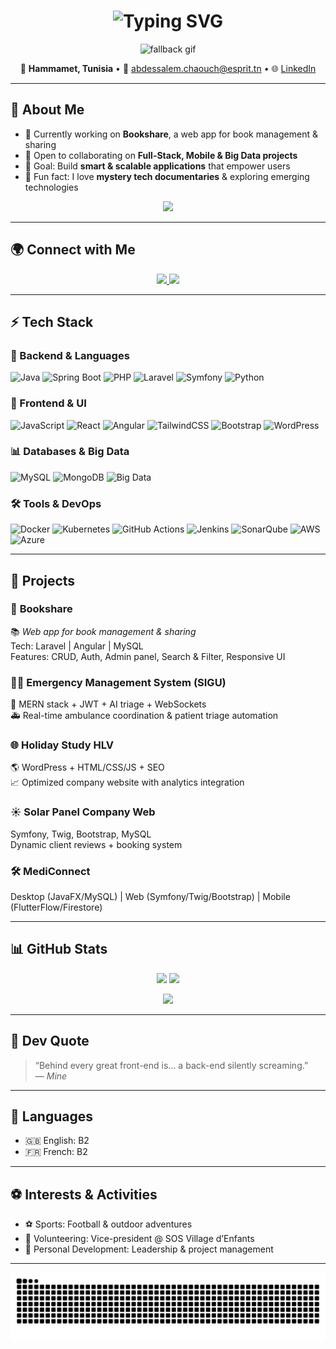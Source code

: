 <!-- HEADER ANIMÉ -->
<h1 align="center">
  <!-- Markdown fallback + HTML fallback -->
  <img src="https://readme-typing-svg.demolab.com?font=Fira+Code&weight=600&size=28&pause=1000&color=4A90E2&center=true&vCenter=true&width=700&lines=👋+Hi+there,+I'm+Abdessalem+Chaouch!;💻+Full-Stack+Developer;🚀+Big+Data+Enthusiast" alt="Typing SVG" />
</h1>

<!-- si l'image externe échoue, GitHub montrera l'alt; tu peux ajouter un GIF fallback en dessous -->
<p align="center">
  <img src="https://media.giphy.com/media/3oKIPEqDGUULpEU0aQ/giphy.gif" width="500" alt="fallback gif" />
</p>

<p align="center">
  📍 <b>Hammamet, Tunisia</b> • 
  📧 <a href="mailto:abdessalem.chaouch@esprit.tn">abdessalem.chaouch@esprit.tn</a> • 
  🌐 <a href="https://www.linkedin.com/in/abdessalem-chaouch-312852231/">LinkedIn</a>
</p>

---

## 🌟 About Me  

- 🔭 Currently working on **Bookshare**, a web app for book management & sharing  
- 🤝 Open to collaborating on **Full-Stack, Mobile & Big Data projects**  
- 🎯 Goal: Build **smart & scalable applications** that empower users  
- 🍿 Fun fact: I love **mystery tech documentaries** & exploring emerging technologies  

<p align="center">
  <img src="https://media.giphy.com/media/3oKIPEqDGUULpEU0aQ/giphy.gif" width="400"/>
</p>

---

## 🌍 Connect with Me  

<p align="center">
  <a href="https://www.linkedin.com/in/abdessalem-chaouch-312852231/" target="_blank">
    <img src="https://img.shields.io/badge/LinkedIn-0077B5?style=for-the-badge&logo=linkedin&logoColor=white"/>
  </a>
  <a href="mailto:abdessalem.chaouch@esprit.tn">
    <img src="https://img.shields.io/badge/Email-D14836?style=for-the-badge&logo=gmail&logoColor=white"/>
  </a>
</p>

---

## ⚡ Tech Stack  

### 🚀 Backend & Languages  
![Java](https://img.shields.io/badge/Java-ED8B00?style=for-the-badge&logo=openjdk&logoColor=white)
![Spring Boot](https://img.shields.io/badge/SpringBoot-6DB33F?style=for-the-badge&logo=springboot&logoColor=white)
![PHP](https://img.shields.io/badge/PHP-777BB4?style=for-the-badge&logo=php&logoColor=white)
![Laravel](https://img.shields.io/badge/Laravel-FF2D20?style=for-the-badge&logo=laravel&logoColor=white)
![Symfony](https://img.shields.io/badge/Symfony-000000?style=for-the-badge&logo=symfony&logoColor=white)
![Python](https://img.shields.io/badge/Python-3776AB?style=for-the-badge&logo=python&logoColor=white)

### 🎨 Frontend & UI  
![JavaScript](https://img.shields.io/badge/JavaScript-F7E01D?style=for-the-badge&logo=javascript&logoColor=black)
![React](https://img.shields.io/badge/React-61DBFB?style=for-the-badge&logo=react&logoColor=black)
![Angular](https://img.shields.io/badge/Angular-DD0031?style=for-the-badge&logo=angular&logoColor=white)
![TailwindCSS](https://img.shields.io/badge/TailwindCSS-38B2AC?style=for-the-badge&logo=tailwindcss&logoColor=white)
![Bootstrap](https://img.shields.io/badge/Bootstrap-7952B3?style=for-the-badge&logo=bootstrap&logoColor=white)
![WordPress](https://img.shields.io/badge/WordPress-21759B?style=for-the-badge&logo=wordpress&logoColor=white)

### 📊 Databases & Big Data  
![MySQL](https://img.shields.io/badge/MySQL-4479A1?style=for-the-badge&logo=mysql&logoColor=white)
![MongoDB](https://img.shields.io/badge/MongoDB-47A248?style=for-the-badge&logo=mongodb&logoColor=white)
![Big Data](https://img.shields.io/badge/BigData-F7931E?style=for-the-badge)

### 🛠️ Tools & DevOps  
![Docker](https://img.shields.io/badge/Docker-2496ED?style=for-the-badge&logo=docker&logoColor=white)
![Kubernetes](https://img.shields.io/badge/Kubernetes-326CE5?style=for-the-badge&logo=kubernetes&logoColor=white)
![GitHub Actions](https://img.shields.io/badge/GitHub%20Actions-2088FF?style=for-the-badge&logo=githubactions&logoColor=white)
![Jenkins](https://img.shields.io/badge/Jenkins-D24939?style=for-the-badge&logo=jenkins&logoColor=white)
![SonarQube](https://img.shields.io/badge/SonarQube-4E9BCD?style=for-the-badge&logo=sonarqube&logoColor=white)
![AWS](https://img.shields.io/badge/AWS-232F3E?style=for-the-badge&logo=amazonaws&logoColor=white)
![Azure](https://img.shields.io/badge/Azure-0078D4?style=for-the-badge&logo=microsoftazure&logoColor=white)

---

## 🚀 Projects  

### 💼 **Bookshare**
📚 *Web app for book management & sharing*  
Tech: Laravel | Angular | MySQL  
Features: CRUD, Auth, Admin panel, Search & Filter, Responsive UI  

### 🧑‍⚕️ **Emergency Management System (SIGU)**
🧠 MERN stack + JWT + AI triage + WebSockets  
🚑 Real-time ambulance coordination & patient triage automation  

### 🌐 **Holiday Study HLV**
🌎 WordPress + HTML/CSS/JS + SEO  
📈 Optimized company website with analytics integration  

### ☀️ **Solar Panel Company Web**
Symfony, Twig, Bootstrap, MySQL  
Dynamic client reviews + booking system  

### 🛠️ **MediConnect**
Desktop (JavaFX/MySQL) | Web (Symfony/Twig/Bootstrap) | Mobile (FlutterFlow/Firestore)

---

## 📊 GitHub Stats  

<p align="center">
  <img src="https://github-readme-stats.vercel.app/api?username=Abdessalem-Chaouch&show_icons=true&theme=tokyonight" height="180px"/>
  <img src="https://github-readme-stats.vercel.app/api/top-langs/?username=Abdessalem-Chaouch&layout=compact&theme=tokyonight" height="180px"/>
</p>

<p align="center">
  <img src="https://github-readme-streak-stats.herokuapp.com/?user=Abdessalem-Chaouch&theme=tokyonight" height="180px"/>
</p>

---

## 🧠 Dev Quote  
> “Behind every great front-end is... a back-end silently screaming.”  
> — *Mine*

---

## 🌱 Languages  
- 🇬🇧 English: B2  
- 🇫🇷 French: B2  

---

## ⚽ Interests & Activities  
- ⚽ Sports: Football & outdoor adventures  
- 🤝 Volunteering: Vice-president @ SOS Village d’Enfants  
- 🚀 Personal Development: Leadership & project management  

---

<p align="center">
  <img src="https://github.com/Abdessalem-Chaouch/Abdessalem-Chaouch/blob/output/github-contribution-grid-snake.svg" alt="Snake animation" />
</p>
